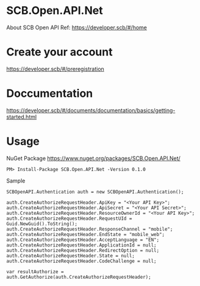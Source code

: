 # SCB.Open.API.Net
About SCB Open API Ref: https://developer.scb/#/home

# Create your account
https://developer.scb/#/preregistration

# Doccumentation
https://developer.scb/#/documents/documentation/basics/getting-started.html

# Usage

NuGet Package
https://www.nuget.org/packages/SCB.Open.API.Net/

  ```
  PM> Install-Package SCB.Open.API.Net -Version 0.1.0
  ```

Sample

  ```
  SCBOpenAPI.Authentication auth = new SCBOpenAPI.Authentication();
  
  auth.CreateAuthorizeRequestHeader.ApiKey = "<Your API Key>";
  auth.CreateAuthorizeRequestHeader.ApiSecret = "<Your API Secret>";
  auth.CreateAuthorizeRequestHeader.ResourceOwnerId = "<Your API Key>";
  auth.CreateAuthorizeRequestHeader.RequestUId = Guid.NewGuid().ToString();
  auth.CreateAuthorizeRequestHeader.ResponseChannel = "mobile";
  auth.CreateAuthorizeRequestHeader.EndState = "mobile_web";
  auth.CreateAuthorizeRequestHeader.AcceptLanguage = "EN";
  auth.CreateAuthorizeRequestHeader.ApplicationId = null;
  auth.CreateAuthorizeRequestHeader.RedirectOption = null;
  auth.CreateAuthorizeRequestHeader.State = null;
  auth.CreateAuthorizeRequestHeader.CodeChallenge = null;
  
  var resultAuthorize = auth.GetAuthorize(auth.CreateAuthorizeRequestHeader);
  ```
  
